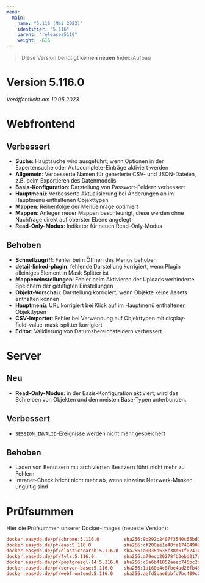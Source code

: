 ```yaml
---
menu:
  main:
    name: "5.116 (Mai 2023)"
    identifier: "5.116"
    parent: "releases5110"
    weight: -616
---
```



> Diese Version benötigt **keinen neuen** Index-Aufbau

# Version 5.116.0

*Veröffentlicht am 10.05.2023*


# Webfrontend

## Verbessert

* **Suche**: Hauptsuche wird ausgeführt, wenn Optionen in der Expertensuche oder Autocomplete-Einträge aktiviert werden
* **Allgemein**: Verbesserte Namen für generierte CSV- und JSON-Dateien, z.B. beim Exportieren des Datenmodells
* **Basis-Konfiguration**: Darstellung von Passwort-Feldern verbessert
* **Hauptmenü**: Verbesserte Aktualisierung bei Änderungen an im Hauptmenü enthaltenen Objekttypen
* **Mappen**: Reihenfolge der Menüeinräge optimiert
* **Mappen**: Anlegen neuer Mappen beschleunigt, diese werden ohne Nachfrage direkt auf oberster Ebene angelegt
* **Read-Only-Modus**: Indikator für neuen Read-Only-Modus

## Behoben

* **Schnellzugriff**: Fehler beim Öffnen des Menüs behoben
* **detail-linked-plugin**: fehlende Darstellung korrigiert, wenn Plugin alleiniges Element in Mask Splitter ist
* **Mappeneinstellungen**: Fehler beim Aktivieren der Uploads verhinderte Speichern der getätigten Einstellungen
* **Objekt-Vorschau**: Darstellung korrigiert, wenn Objekte keine Assets enthalten können
* **Hauptmenü**: URL korrigiert bei Klick auf im Hauptmenü enthaltenen Objekttypen
* **CSV-Importer**: Fehler bei Verwendung auf Objekttypen mit display-field-value-mask-splitter korrigiert
* **Editor**: Validierung von Datumsbereichsfeldern verbessert

# Server

## Neu

* **Read-Only-Modus**: in der Basis-Konfiguration aktiviert, wird das Schreiben von Objekten und den meisten Base-Typen unterbunden.

## Verbessert

* `SESSION_INVALID`-Ereignisse werden nicht mehr gespeichert

## Behoben

* Laden von Benutzern mit archivierten Besitzern führt nicht mehr zu Fehlern
* Intranet-Check bricht nicht mehr ab, wenn einzelne Netzwerk-Masken ungültig sind

# Prüfsummen

Hier die Prüfsummen unserer Docker-Images (neueste Version):

```ini
docker.easydb.de/pf/chrome:5.116.0         sha256:9b292c2407f3540c65bd7cf2662a4f3041050f5ba0cc185ce06b8b8ed0fe6505
docker.easydb.de/pf/eas:5.116.0            sha256:cf200ee1e48fa1748490287f74f42df76872f9ecaced3e4ee2902dcf6b3fe6c2
docker.easydb.de/pf/elasticsearch:5.116.0  sha256:a0035a635c38d61f0241cd9de6bbe2d4cbf0f4d072acf19041a77b8b1e67874a
docker.easydb.de/pf/fylr:5.116.0           sha256:a79ecc20278fb3ebd217e9231c409e9be4592b456c342eb21059f55521516336
docker.easydb.de/pf/postgresql-14:5.116.0  sha256:c5a6b41852aeec745bc2c945f282bd092988390a44d277e53e16c6a6d4bc2668
docker.easydb.de/pf/server-base:5.116.0    sha256:1a160b4c8fbe4ad26fb48a328d9589e9f4bbd139629946dc1463eb78a678dbd5
docker.easydb.de/pf/webfrontend:5.116.0    sha256:aefd5bae6bbfc7bc409c2682cefa9eeead354eeeb9133b81ed78907711d7cf69
```
